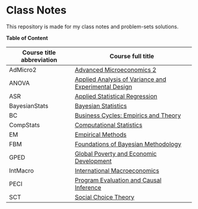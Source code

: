 # Class Notes

This repository is made for my class notes and problem-sets solutions.

**Table of Content**

| Course title abbreviation | Course full title                                            |
| ------------------------- | ------------------------------------------------------------ |
| AdMicro2                  | [Advanced Microeconomics 2](AdMicro2/README.md)              |
| ANOVA                     | [Applied Analysis of Variance and Experimental Design](ANOVA/README.md) |
| ASR                       | [Applied Statistical Regression](ASR/README.md)              |
| BayesianStats             | [Bayesian Statistics](BayesianStats/README.md)               |
| BC                        | [Business Cycles: Empirics and Theory](BC/README.md)         |
| CompStats                 | [Computational Statistics](CompStats/README.md)              |
| EM                        | [Empirical Methods](EM/README.md)                            |
| FBM                       | [Foundations of Bayesian Methodology](FBM/README.md)         |
| GPED                      | [Global Poverty and Economic Development](GPED/README.md)    |
| IntMacro                  | [International Macroeconomics](IntMacro/README.md)           |
| PECI                      | [Program Evaluation and Causal Inference](PECI/README.md)    |
| SCT                       | [Social Choice Theory](SCT/README.md)                        |

